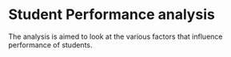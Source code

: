 # Student Performance analysis
The analysis is aimed to look at the various factors that influence performance of students.
